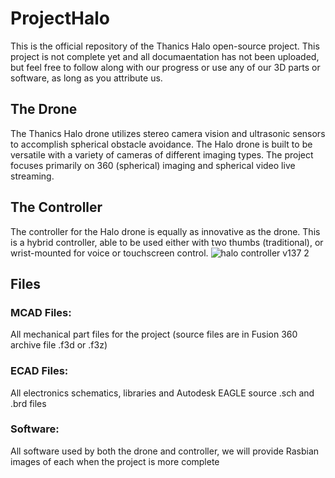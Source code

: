 # ProjectHalo
This is the official repository of the Thanics Halo open-source project. This project is not complete yet and all documaentation has not been uploaded, but feel free to follow along with our progress or use any of our 3D parts or software, as long as you attribute us.
## The Drone
The Thanics Halo drone utilizes stereo camera vision and ultrasonic sensors to accomplish spherical obstacle avoidance. The Halo drone is built to be versatile with a variety of cameras of different imaging types. The project focuses primarily on 360 (spherical) imaging and spherical video live streaming.
## The Controller
The controller for the Halo drone is equally as innovative as the drone. This is a hybrid controller, able to be used either with two thumbs (traditional), or wrist-mounted for voice or touchscreen control.
![halo controller v137 2](https://user-images.githubusercontent.com/18484036/34462250-9a78b516-ee0d-11e7-8bbf-212de0dd6c10.png)
## Files
### MCAD Files: 
All mechanical part files for the project (source files are in Fusion 360 archive file .f3d or .f3z)
### ECAD Files: 
All electronics schematics, libraries and Autodesk EAGLE source .sch and .brd files
### Software: 
All software used by both the drone and controller, we will provide Rasbian images of each when the project is more complete
